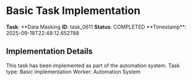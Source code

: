 # Basic Task Implementation

**Task**: **Data Masking
**ID**: task_0611
**Status**: COMPLETED
**Timestamp\*\*: 2025-09-18T22:48:12.652788

## Implementation Details

This task has been implemented as part of the automation system.
Task type: Basic implementation
Worker: Automation System
